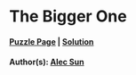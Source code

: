 # The Bigger One

#### [Puzzle Page](2.3-p.pdf) | [Solution](2.3.pdf)
#### Author(s): [Alec Sun](../../../../search.html?q=Alec+Sun)

